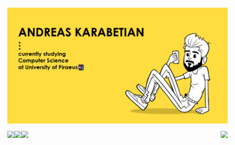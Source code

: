 ![me](https://github.com/adreaskar/adreaskar/blob/master/resources/1.jpg?raw=true)

<a href="https://github.com/adreaskar">

  <img align="right" height="180em" src="https://github-readme-stats.vercel.app/api?username=adreaskar&&show_icons=true&title_color=ffdc40&icon_color=ffdc40&text_color=ffffff&bg_color=151515">

  <img height="180em" src = "https://github-readme-stats.vercel.app/api/top-langs/?username=adreaskar&theme=buefy&layout=compact&title_color=ffdc40&bg_color=151515&text_color=FFFEFE">

</a>

<a href="https://github.com/adreaskar/Custom-browser-CSS-scripts">
  <img align="left" src="https://github-readme-stats.vercel.app/api/pin/?username=adreaskar&repo=Custom-browser-CSS-scripts&theme=dracula" />
</a>
<a href="https://github.com/adreaskar/MovieFlix2020-gr">
  <img align="left" src="https://github-readme-stats.vercel.app/api/pin/?username=adreaskar&repo=MovieFlix2020-gr&theme=dracula" />
</a>

<!--
**adreaskar/adreaskar** is a ✨ _special_ ✨ repository because its `README.md` (this file) appears on your GitHub profile.

Here are some ideas to get you started:

- 🌱 I’m currently learning  ...
- 🔭 I’m currently working on ...
- 👯 I’m looking to collaborate on ...
- 🤔 I’m looking for help with ...
- 💬 Ask me about ...
- 📫 How to reach me: ...
- 😄 Pronouns: ...
- ⚡ Fun fact: ...

-->

